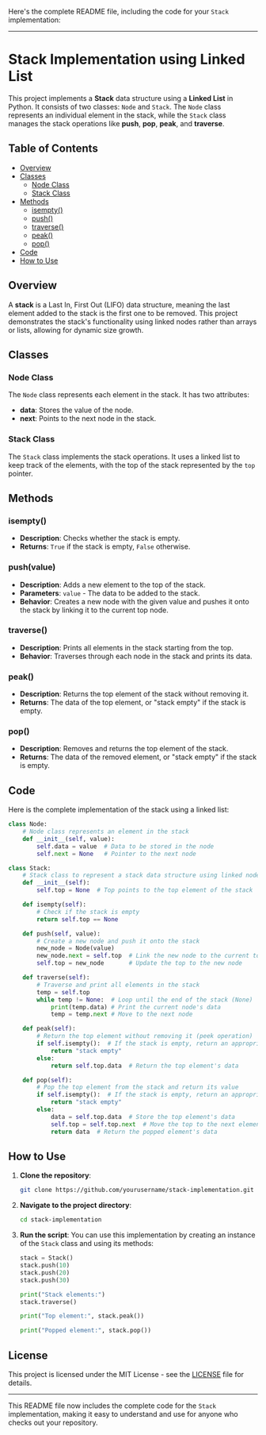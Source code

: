 Here's the complete README file, including the code for your `Stack` implementation:

---

# Stack Implementation using Linked List

This project implements a **Stack** data structure using a **Linked List** in Python. It consists of two classes: `Node` and `Stack`. The `Node` class represents an individual element in the stack, while the `Stack` class manages the stack operations like **push**, **pop**, **peak**, and **traverse**.

## Table of Contents
- [Overview](#overview)
- [Classes](#classes)
  - [Node Class](#node-class)
  - [Stack Class](#stack-class)
- [Methods](#methods)
  - [isempty()](#isempty)
  - [push()](#push)
  - [traverse()](#traverse)
  - [peak()](#peak)
  - [pop()](#pop)
- [Code](#code)
- [How to Use](#how-to-use)

## Overview

A **stack** is a Last In, First Out (LIFO) data structure, meaning the last element added to the stack is the first one to be removed. This project demonstrates the stack's functionality using linked nodes rather than arrays or lists, allowing for dynamic size growth.

## Classes

### Node Class

The `Node` class represents each element in the stack. It has two attributes:

- **data**: Stores the value of the node.
- **next**: Points to the next node in the stack.

### Stack Class

The `Stack` class implements the stack operations. It uses a linked list to keep track of the elements, with the top of the stack represented by the `top` pointer.

## Methods

### isempty()
- **Description**: Checks whether the stack is empty.
- **Returns**: `True` if the stack is empty, `False` otherwise.

### push(value)
- **Description**: Adds a new element to the top of the stack.
- **Parameters**: `value` - The data to be added to the stack.
- **Behavior**: Creates a new node with the given value and pushes it onto the stack by linking it to the current top node.

### traverse()
- **Description**: Prints all elements in the stack starting from the top.
- **Behavior**: Traverses through each node in the stack and prints its data.

### peak()
- **Description**: Returns the top element of the stack without removing it.
- **Returns**: The data of the top element, or "stack empty" if the stack is empty.

### pop()
- **Description**: Removes and returns the top element of the stack.
- **Returns**: The data of the removed element, or "stack empty" if the stack is empty.

## Code

Here is the complete implementation of the stack using a linked list:

```python
class Node:
    # Node class represents an element in the stack
    def __init__(self, value):
        self.data = value  # Data to be stored in the node
        self.next = None   # Pointer to the next node

class Stack:
    # Stack class to represent a stack data structure using linked nodes
    def __init__(self):
        self.top = None  # Top points to the top element of the stack

    def isempty(self):
        # Check if the stack is empty
        return self.top == None

    def push(self, value):
        # Create a new node and push it onto the stack
        new_node = Node(value)
        new_node.next = self.top  # Link the new node to the current top
        self.top = new_node       # Update the top to the new node

    def traverse(self):
        # Traverse and print all elements in the stack
        temp = self.top
        while temp != None:  # Loop until the end of the stack (None)
            print(temp.data) # Print the current node's data
            temp = temp.next # Move to the next node

    def peak(self):
        # Return the top element without removing it (peek operation)
        if self.isempty():  # If the stack is empty, return an appropriate message
            return "stack empty"
        else:
            return self.top.data  # Return the top element's data

    def pop(self):
        # Pop the top element from the stack and return its value
        if self.isempty():  # If the stack is empty, return an appropriate message
            return "stack empty"
        else:
            data = self.top.data  # Store the top element's data
            self.top = self.top.next  # Move the top to the next element
            return data  # Return the popped element's data
```

## How to Use

1. **Clone the repository**:
   ```bash
   git clone https://github.com/yourusername/stack-implementation.git
   ```

2. **Navigate to the project directory**:
   ```bash
   cd stack-implementation
   ```

3. **Run the script**:
   You can use this implementation by creating an instance of the `Stack` class and using its methods:

   ```python
   stack = Stack()
   stack.push(10)
   stack.push(20)
   stack.push(30)

   print("Stack elements:")
   stack.traverse()

   print("Top element:", stack.peak())

   print("Popped element:", stack.pop())
   ```

## License

This project is licensed under the MIT License - see the [LICENSE](LICENSE) file for details.

---

This README file now includes the complete code for the `Stack` implementation, making it easy to understand and use for anyone who checks out your repository.
